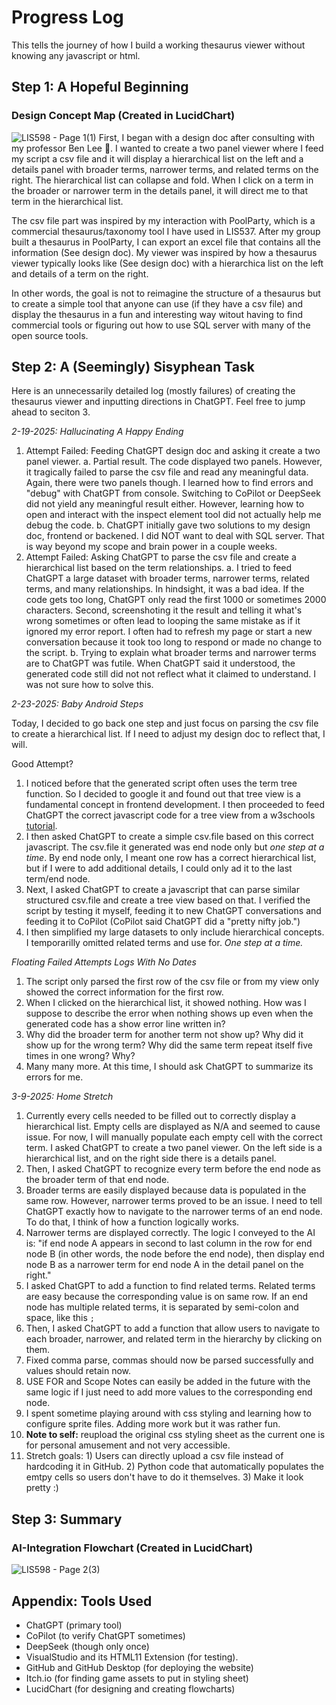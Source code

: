 # Progress Log
This tells the journey of how I build a working thesaurus viewer without knowing any javascript or html.  
## Step 1: A Hopeful Beginning
### Design Concept Map (Created in LucidChart)
![LIS598 - Page 1(1)](https://github.com/user-attachments/assets/c1e375b6-6193-4016-9ed5-e907a4419a87)
First, I began with a design doc after consulting with my professor Ben Lee :tada:. I wanted to create a two panel viewer where I feed my script a csv file and it will display a hierarchical list on the left and a details panel with broader terms, narrower terms, and related terms on the right. The hierarchical list can collapse and fold. When I click on a term in the broader or narrower term in the details panel, it will direct me to that term in the hierarchical list. 

The csv file part was inspired by my interaction with PoolParty, which is a commercial thesaurus/taxonomy tool I have used in LIS537. After my group built a thesaurus in PoolParty, I can export an excel file that contains all the information (See design doc). My viewer was inspired by how a thesaurus viewer typically looks like (See design doc) with a hierarchica list on the left and details of a term on the right. 

In other words, the goal is not to reimagine the structure of a thesaurus but to create a simple tool that anyone can use (if they have a csv file) and display the thesaurus in a fun and interesting way witout having to find commercial tools or figuring out how to use SQL server with many of the open source tools.

## Step 2: A (Seemingly) Sisyphean Task
Here is an unnecessarily detailed log (mostly failures) of creating the thesaurus viewer and inputting directions in ChatGPT. Feel free to jump ahead to seciton 3. 

*2-19-2025: Hallucinating A Happy Ending*	
1. Attempt Failed: Feeding ChatGPT design doc and asking it create a two panel viewer. 
	a. Partial result. The code displayed two panels. However, it tragically failed to parse the csv file and read any meaningful data. Again, there were two panels though. I learned how to find errors and "debug" with ChatGPT from console. Switching to CoPilot or DeepSeek did not yield any meaningful result either. However, learning how to open and interact with the inspect element tool did not actually help me debug the code. 
	b. ChatGPT initially gave two solutions to my design doc, frontend or backened. I did NOT want to deal with SQL server. That is way beyond my scope and brain power in a couple weeks. 
2. Attempt Failed: Asking ChatGPT to parse the csv file and create a hierarchical list based on the term relationships.
	a. I tried to feed ChatGPT a large dataset with broader terms, narrower terms, related terms, and many relationships. In hindsight, it was a bad idea. If the code gets too long, ChatGPT only read the first 1000 or sometimes 2000 characters. Second, screenshoting it the result and telling it what's wrong sometimes or often lead to looping the same mistake as if it ignored my error report. I often had to refresh my page or start a new conversation because it took too long to respond or made no change to the script. 
	b. Trying to explain what broader terms and narrower terms are to ChatGPT was futile. When ChatGPT said it understood, the generated code still did not not reflect what it claimed to understand. I was not sure how to solve this. 

*2-23-2025: Baby Android Steps*<br>

Today, I decided to go back one step and just focus on parsing the csv file to create a hierarchical list. If I need to adjust my design doc to reflect that, I will.

Good Attempt?

1. I noticed before that the generated script often uses the term tree function. So I decided to google it and found out that tree view is a fundamental concept in frontend development. I then proceeded to feed ChatGPT the correct javascript code for a tree view from a w3schools [tutorial](https://www.w3schools.com/howto/howto_js_treeview.asp).
2. I then asked ChatGPT to create a simple csv.file based on this correct javascript. The csv.file it generated was end node only but *one step at a time*. By end node only, I meant one row has a correct hierarchical list, but if I were to add additional details, I could only ad it to the last term/end node. 
3. Next, I asked ChatGPT to create a javascript that can parse similar structured csv.file and create a tree view based on that. I verified the script by testing it myself, feeding it to new ChatGPT conversations and feeding it to CoPilot (CoPilot said ChatGPT did a "pretty nifty job.")
4. I then simplified my large datasets to only include hierarchical concepts. I temporarilly omitted related terms and use for. *One step at a time.* 

*Floating Failed Attempts Logs With No Dates*
1. The script only parsed the first row of the csv file or from my view only showed the correct information for the first row.
2. When I clicked on the hierarchical list, it showed nothing. How was I suppose to describe the error when nothing shows up even when the generated code has a show error line written in?
3. Why did the broader term for another term not show up? Why did it show up for the wrong term? Why did the same term repeat itself five times in one wrong? Why?
4. Many many more. At this time, I should ask ChatGPT to summarize its errors for me. 

*3-9-2025: Home Stretch*<br>
1. Currently every cells needed to be filled out to correctly display a hierarchical list. Empty cells are displayed as N/A and seemed to cause issue. For now, I will manually populate each empty cell with the correct term. I asked ChatGPT to create a two panel viewer. On the left side is a hierarchical list, and on the right side there is a details panel. 
2. Then, I asked ChatGPT to recognize every term before the end node as the broader term of that end node.
3. Broader terms are easily displayed because data is populated in the same row. However, narrower terms proved to be an issue. I need to tell ChatGPT exactly how to navigate to the narrower terms of an end node. To do that, I think of how a function logically works. 
4. Narrower terms are displayed correctly. The logic I conveyed to the AI is: "if end node A appears in second to last column in the row for end node B (in other words, the node before the end node), then display end node B as a narrower term for end node A in the detail panel on the right."
5. I asked ChatGPT to add a function to find related terms. Related terms are easy because the corresponding value is on same row. If an end node has multiple related terms, it is separated by semi-colon and space, like this ```; ```
6. Then, I asked ChatGPT to add a function that allow users to navigate to each broader, narrower, and related term in the hierarchy by clicking on them.
7. Fixed comma parse, commas should now be parsed successfully and values should retain now. 
8. USE FOR and Scope Notes can easily be added in the future with the same logic if I just need to add more values to the corresponding end node.
9. I spent sometime playing around with css styling and learning how to configure sprite files. Adding more work but it was rather fun.
10. **Note to self:** reupload the original css styling sheet as the current one is for personal amusement and not very accessible. 
11. Stretch goals: 1) Users can directly upload a csv file instead of hardcoding it in GitHub. 2) Python code that automatically populates the emtpy cells so users don't have to do it themselves. 3) Make it look pretty :)

## Step 3: Summary
### AI-Integration Flowchart (Created in LucidChart)
![LIS598 - Page 2(3)](https://github.com/user-attachments/assets/e840c717-3fab-4180-9a68-fd7cbd325514)


## Appendix: Tools Used
* ChatGPT (primary tool)
* CoPilot (to verify ChatGPT sometimes)
* DeepSeek (though only once)
* VisualStudio and its HTML11 Extension (for testing). 
* GitHub and GitHub Desktop (for deploying the website)
* Itch.io (for finding game assets to put in styling sheet)
* LucidChart (for designing and creating flowcharts)
